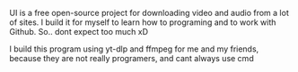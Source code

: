 
UI is a free open-source project for downloading video and audio from a lot of sites.
I build it for myself to learn how to programing and to work with Github.
So.. dont expect too much xD

I build this program using yt-dlp and ffmpeg for me and my friends, because they are not really programers, and cant always use cmd